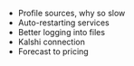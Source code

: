 * Profile sources, why so slow
* Auto-restarting services
* Better logging into files
* Kalshi connection
* Forecast to pricing
